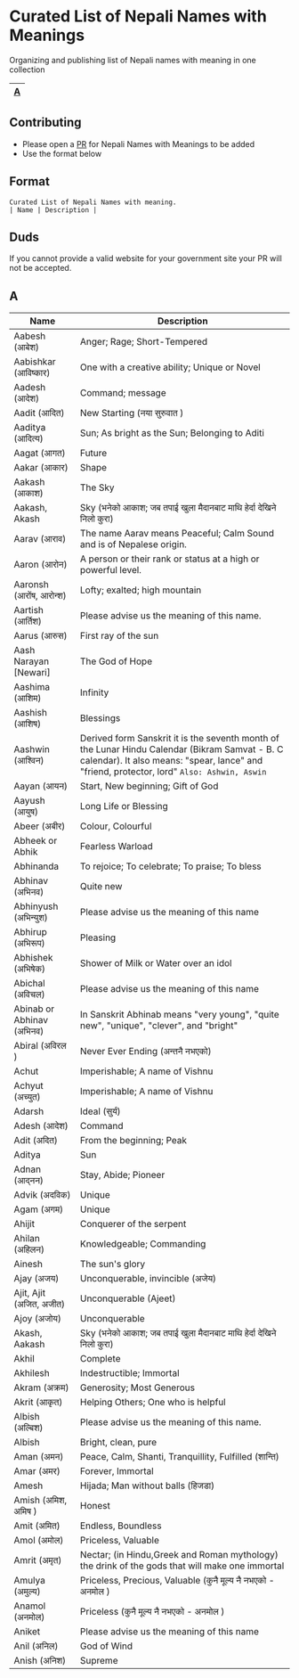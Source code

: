 # Curated List of Nepali Names with Meanings

Organizing and publishing list of Nepali names with meaning in one collection

| [A](#a)| 
|:-:  |

## Contributing

* Please open a [PR](https://guides.github.com/activities/forking/) for Nepali Names with Meanings to be added
* Use the format below

## Format

```
Curated List of Nepali Names with meaning.
| Name | Description | 
```
## Duds
If you cannot provide a valid website for your government site your PR will not be accepted.

## A 

Name | Description 
------------ | ------- 
Aabesh (आबेश)| Anger; Rage; Short-Tempered 
Aabishkar (आविष्कार) | One with a creative ability; Unique or Novel
Aadesh (आदेश) | Command; message
Aadit (आदित) | New Starting (नया सुरुवात )
Aaditya (आदित्य) | Sun; As bright as the Sun; Belonging to Aditi
Aagat (आगत) | Future
Aakar (आकार) | Shape
Aakash (आकाश) | The Sky
Aakash, Akash | Sky (भनेको आकाश; जब तपाई खुला मैदानबाट माथि हेर्दा देखिने निलो कुरा)
Aarav (आराव) | The name Aarav means Peaceful; Calm Sound and is of Nepalese origin.
Aaron (आरोन) | A person or their rank or status at a high or powerful level.
Aaronsh (आरोंष, आरोन्श) | Lofty; exalted; high mountain
Aartish (आर्तिश) | Please advise us the meaning of this name.
Aarus (आरुस) | First ray of the sun
Aash Narayan [Newari] | The God of Hope
Aashima (आशिम) | Infinity
Aashish (आशिष) | Blessings
Aashwin (आश्विन) | Derived form Sanskrit it is the seventh month of the Lunar Hindu Calendar (Bikram Samvat - B. C calendar). It also means: "spear, lance" and "friend, protector, lord" `Also: Ashwin, Aswin`
Aayan (आयन) | Start, New beginning; Gift of God
Aayush (आयुष) | Long Life or Blessing
Abeer (अबीर)| Colour, Colourful
Abheek or Abhik | Fearless Warload
Abhinanda | To rejoice; To celebrate; To praise; To bless
Abhinav (अभिनव) | Quite new
Abhinyush (अभिन्युश) | Please advise us the meaning of this name
Abhirup (अभिरूप) | Pleasing
Abhishek (अभिषेक) | Shower of Milk or Water over an idol
Abichal (अविचल) | Please advise us the meaning of this name
Abinab or Abhinav (अभिनव) | In Sanskrit Abhinab means "very young", "quite new", "unique", "clever", and "bright"
Abiral (अविरल ) | Never Ever Ending (अन्तनै नभएको)
Achut | Imperishable; A name of Vishnu
Achyut (अच्युत) | Imperishable; A name of Vishnu
Adarsh | 	Ideal (सुर्य)
Adesh (आदेश) | Command
Adit (अदित) | From the beginning; Peak
Aditya | Sun
Adnan (आद्नन) | Stay, Abide; Pioneer
Advik (अदविक) | Unique
Agam (अगम) | Unique
Ahijit | Conquerer of the serpent
Ahilan (अहिलन)  | Knowledgeable; Commanding
Ainesh | The sun's glory
Ajay (अजय) | Unconquerable, invincible (अजेय)
Ajit, Ajit (अजित, अजीत) | Unconquerable (Ajeet)
Ajoy (अजोय) | Unconquerable
Akash, Aakash | Sky (भनेको आकाश; जब तपाई खुला मैदानबाट माथि हेर्दा देखिने निलो कुरा)
Akhil | Complete
Akhilesh | Indestructible; Immortal
Akram (अक्रम) | Generosity; Most Generous
Akrit (आकृत) | Helping Others; One who is helpful
Albish (अल्बिश) | Please advise us the meaning of this name.
Albish | Bright, clean, pure
Aman (अमन) | Peace, Calm, Shanti, Tranquillity, Fulfilled  (शान्ति)
Amar (अमर) | Forever, Immortal
Amesh | Hijada; Man without balls (हिजडा)
Amish (अमिश, अमिष ) | Honest
Amit (अमित) | Endless, Boundless
Amol (अमोल) | Priceless, Valuable
Amrit (अमृत) | Nectar; (in Hindu,Greek and Roman mythology) the drink of the gods that will make one immortal
Amulya (अमुल्य) | 	Priceless, Precious, Valuable (कुनै मूल्य नै नभएको - अनमोल )
Anamol (अनमोल) | Priceless (कुनै मूल्य नै नभएको - अनमोल )
Aniket | Please advise us the meaning of this name
Anil (अनिल) | God of Wind
Anish (अनिश) | Supreme

